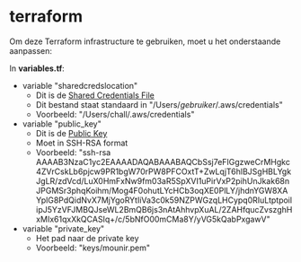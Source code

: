 # terraform
Om deze Terraform infrastructure te gebruiken, moet u het onderstaande aanpassen:

In <b>variables.tf</b>:
  <ul>
    <li>variable "sharedcredslocation"
      <ul>
        <li>Dit is de <a href="https://registry.terraform.io/providers/hashicorp/aws/latest/docs#shared-credentials-file">Shared Credentials File</a></li>
        <li>Dit bestand staat standaard in "/Users/<i>gebruiker</i>/.aws/credentials"</li>
		<li>Voorbeeld: "/Users/chall/.aws/credentials"</li>
      </ul>
    </li>
    <li>variable "public_key"
      <ul>
        <li>Dit is de <a href="https://registry.terraform.io/providers/hashicorp/aws/latest/docs/resources/key_pair">Public Key</a></li>
        <li>Moet in SSH-RSA format</li>
		<li>Voorbeeld: "ssh-rsa AAAAB3NzaC1yc2EAAAADAQABAAABAQCbSsj7eFIGgzweCrMHgkc4ZVrCskLb6pjcw9PR1bgW70rPW8PFCOxtT+ZwLqjT6hlBJSgHBLYgkJgLR/zdVcd/LuX0HmFxNw9fm03aR5SpXVI1uPirVxP2pihUnJkak68nJPGMSr3phqKoihm/Mog4F0ohutLYcHCb3oqXE0PlLY/jhdnYGW8XAYplG8PdQidNvX7MjYgoRYtIiVa3c0k59NZPWGzqLHCypq0RIuLtptpoilipJ5YzVFJMBQJseWL2BmQB6js3nAtAhhvpXuAL/2ZAHfqucZvszghHxMIx61qxXkQCASIq+/c/5bNfO00mCMa8Y/yVG5kQabPxgawV"</li>
      </ul>
    </li>
    <li>variable "private_key"
      <ul>
        <li>Het pad naar de private key</li>
        <li>Voorbeeld: "keys/mounir.pem"</li>
      </ul>
    </li>
    
  </ul>

